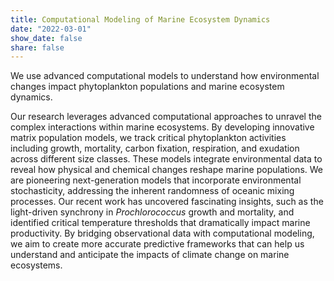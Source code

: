 ```yaml
---
title: Computational Modeling of Marine Ecosystem Dynamics
date: "2022-03-01"
show_date: false
share: false
---
```


We use advanced computational models to understand how environmental changes impact phytoplankton populations and marine ecosystem dynamics.

<!--more-->

Our research leverages advanced computational approaches to unravel the complex interactions within marine ecosystems. By developing innovative matrix population models, we track critical phytoplankton activities including growth, mortality, carbon fixation, respiration, and exudation across different size classes. These models integrate environmental data to reveal how physical and chemical changes reshape marine populations. We are pioneering next-generation models that incorporate environmental stochasticity, addressing the inherent randomness of oceanic mixing processes. Our recent work has uncovered fascinating insights, such as the light-driven synchrony in *Prochlorococcus* growth and mortality, and identified critical temperature thresholds that dramatically impact marine productivity. By bridging observational data with computational modeling, we aim to create more accurate predictive frameworks that can help us understand and anticipate the impacts of climate change on marine ecosystems.
